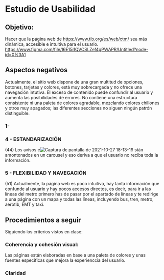 # Estudio de Usabilidad
## Objetivo:
Hacer que la página web de https://www.tib.org/es/web/ctm/ sea más dinámica, accesible e intuitiva para el usuario.
https://www.figma.com/file/I6E15i1QVCSLZef4gPWAPR/Untitled?node-id=0%3A1

## Aspectos negativos
Actualmente, el sitio web dispone de una gran multitud de opciones, botones, tarjetas y colores, está muy sobrecargada y no ofrece una navegación intutiva. El exceso de contenido puede confundir al usuario y aumenta las posibilidades de errores.
No contiene una estructura consistente ni una paleta de colores agradable, mezclando colores chillones y otros muy apagados; las diferentes secciones no siguen ningún patrón distinguible.

### 1-
### 
###
### 4 - ESTANDARIZACIÓN
(44) Los avisos e![Captura de pantalla de 2021-10-27 18-13-19](https://user-images.githubusercontent.com/72273754/139105289-6da45a6c-356f-4d9c-8d10-c423a96875ed.png)
stán amontonados en un carousel y eso deriva a que el usuario no reciba toda la información.

### 5 - FLEXIBILIDAD Y NAVEGACIÓN 
(51) Actualmente, la página web es poco intuitiva, hay tanta información que confunde al usuario y hay pocos accesos directos, es decir, para ir a las líneas del metro primero has de pasar por el apartado de líneas y te redirige a una página con un mapa y todas las líneas, incluyendo bus, tren, metro, aerotib, EMT y taxi.

## Procedimientos a seguir
Siguiendo los criterios vistos en clase:
### Coherencia y cohesión visual:
Las páginas están elaboradas en base a una paleta de colores y unas fuentes específicas que mejora la experienccia del usuario.

### Claridad
